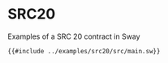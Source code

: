 # SRC20

Examples of a SRC 20 contract in Sway

```sway
{{#include ../examples/src20/src/main.sw}}
```